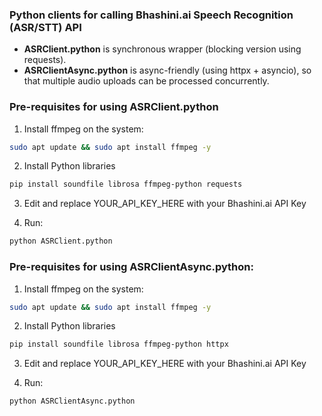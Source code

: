 ### Python clients for calling Bhashini.ai Speech Recognition (ASR/STT) API
* **ASRClient.python** is synchronous wrapper (blocking version using requests).
* **ASRClientAsync.python** is async-friendly (using httpx + asyncio), so that multiple audio uploads can be processed concurrently.

### Pre-requisites for using ASRClient.python

1) Install ffmpeg on the system:
```bash
sudo apt update && sudo apt install ffmpeg -y
```

2) Install Python libraries
```bash
pip install soundfile librosa ffmpeg-python requests
```

3) Edit and replace YOUR_API_KEY_HERE with your Bhashini.ai API Key

4) Run:
```bash
python ASRClient.python
```


### Pre-requisites for using ASRClientAsync.python:
1) Install ffmpeg on the system:

```bash
sudo apt update && sudo apt install ffmpeg -y
```

2) Install Python libraries
```bash
pip install soundfile librosa ffmpeg-python httpx
```

3) Edit and replace YOUR_API_KEY_HERE with your Bhashini.ai API Key

4) Run:
```bash
python ASRClientAsync.python
```
